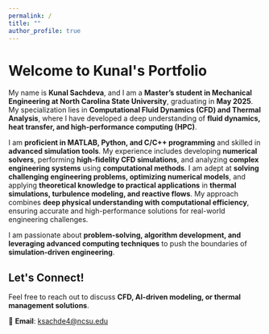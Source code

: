 ```yaml
---
permalink: /
title: ""
author_profile: true
---
```


# Welcome to Kunal's Portfolio

My name is **Kunal Sachdeva**, and I am a **Master’s student in Mechanical Engineering at North Carolina State University**, graduating in **May 2025**. My specialization lies in **Computational Fluid Dynamics (CFD) and Thermal Analysis**, where I have developed a deep understanding of **fluid dynamics, heat transfer, and high-performance computing (HPC)**.

I am **proficient in MATLAB, Python, and C/C++ programming** and skilled in **advanced simulation tools**. My experience includes developing **numerical solvers**, performing **high-fidelity CFD simulations**, and analyzing **complex engineering systems** using **computational methods**. I am adept at **solving challenging engineering problems, optimizing numerical models**, and applying **theoretical knowledge to practical applications** in **thermal simulations, turbulence modeling, and reactive flows**. My approach combines **deep physical understanding with computational efficiency**, ensuring accurate and high-performance solutions for real-world engineering challenges.

I am passionate about **problem-solving, algorithm development, and leveraging advanced computing techniques** to push the boundaries of **simulation-driven engineering**.

## Let's Connect!
Feel free to reach out to discuss **CFD, AI-driven modeling, or thermal management solutions**.

📧 **Email**: ksachde4@ncsu.edu
